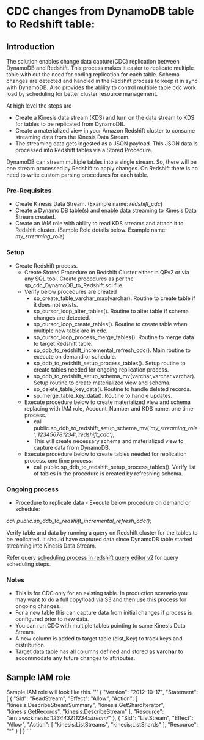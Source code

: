 ﻿# CDC changes from DynamoDB table to Redshift table:

## Introduction

The solution enables change data capture(CDC) replication between DynamoDB and Redshift.
This process makes it easier to replicate multiple table with out the need for coding replication for each table.
Schema changes are detected and handled in the Redshift process to keep it in sync with DynamoDB.
Also provides the ability to control multiple table cdc work load by scheduling for better cluster resource management.

At high level the steps are 

- Create a Kinesis data stream (KDS) and turn on the data stream to KDS for tables to be replicated from DynamoDB. 
- Create a materialized view in your Amazon Redshift cluster to consume streaming data from the Kinesis Data Stream.
- The streaming data gets ingested as a JSON payload. This JSON data is processed into Redshift tables via a Stored Procedure. 

DynamoDB can stream multiple tables into a single stream. So, there will be one stream processed by Redshift to apply changes.
On Redshift there is no need to write custom parsing procedures for each table.


### Pre-Requisites
- Create Kinesis Data Stream. (Example name: *redshift\_cdc*) 
- Create a Dynamo DB table(s) and enable data streaming to Kinesis Data Stream created. 
- Create an IAM role with ability to read KDS streams and attach it to Redshift cluster. 
  (Sample Role details below. Example name: *my\_streaming\_role*)
  
### Setup
- Create Redshift process. 
  - Create Stored Procedure on Redshift Cluster either in QEv2 or via any SQL tool. Create procedures as per the sp\_cdc\_DynamoDB\_to\_Redshift.sql file. 
  - Verify below procedures are created
    - sp\_create\_table\_varchar\_max(varchar). Routine to create table if it does not exists.
    - sp\_cursor\_loop\_alter\_tables(). Routine to alter table if schema changes are detected.
    - sp\_cursor\_loop\_create\_tables(). Routine to create table when multiple new table are in cdc.
    - sp\_cursor\_loop\_process\_merge\_tables(). Routine to merge data to target Redshift table.
    - sp\_ddb\_to\_redshift\_incremental\_refresh\_cdc(). Main routine to execute on demand or schedule.
    - sp\_ddb\_to\_redshift\_setup\_process\_tables(). Setup routine to create tables needed for ongoing replication process.
    - sp\_ddb\_to\_redshift\_setup\_schema\_mv(varchar,varchar,varchar). Setup routine to create materialized view and schema.
    - sp\_delete\_table\_key\_data(). Routine to handle deleted records.
    - sp\_merge\_table\_key\_data(). Routine to handle updates.
  - Execute procedure below to create materialized view and schema replacing with IAM role, Account\_Number and KDS name. one time process.
    - call public.sp\_ddb\_to\_redshift\_setup\_schema\_mv(*'my\_streaming\_role','123456781234','redshift\_cdc')*;
    - This will create necessary schema and materialized view to capture data from DynamoDB.
  - Execute procedure below to create tables needed for replication process. one time process.
    - call public.sp\_ddb\_to\_redshift\_setup\_process\_tables(). Verify list of tables in the procedure is created by refreshing schema.
    
### Ongoing process
- Procedure to replicate data -   Execute below procedure on demand or schedule:

*call public.sp\_ddb\_to\_redshift\_incremental\_refresh\_cdc();*

Verify table and data by running a query on Redshift cluster for the tables to be replicated.
It should have captured data since DynamoDB table started streaming into Kinesis Data Stream.

Refer query [scheduling process in redshift query editor v2](https://docs.aws.amazon.com/redshift/latest/mgmt/query-editor-schedule-query.html) for query scheduling steps.



### Notes

- This is for CDC only for an existing table. In production scenario you may want to do a full copy/load via S3 and then use this process for ongoing changes.
- For a new table this can capture data from initial changes if process is configured prior to new data.
- You can run CDC with multiple tables pointing to same Kinesis Data Stream.
- A new column is added to target table (dist\_Key) to track keys and distribution.
- Target data table has all columns defined and stored as **varchar** to accommodate any future changes to attributes. 


## Sample IAM role

Sample IAM role will look like this.
'''
{
"Version": "2012-10-17",
"Statement": [
{
"Sid": "ReadStream",
"Effect": "Allow",
"Action": [
"kinesis:DescribeStreamSummary",
"kinesis:GetShardIterator",
"kinesis:GetRecords",
"kinesis:DescribeStream"
],
"Resource": "arn:aws:kinesis:*:123443211234:stream/*"
},
{
"Sid": "ListStream",
"Effect": "Allow",
"Action": [
"kinesis:ListStreams",
"kinesis:ListShards"
],
"Resource": "*"
}
]
}
'''
